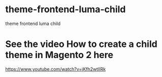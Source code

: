 # theme-frontend-luma-child
theme frontend luma child

# See the video How to create a child theme in Magento 2 here
https://www.youtube.com/watch?v=jKfh2wtIlRk

